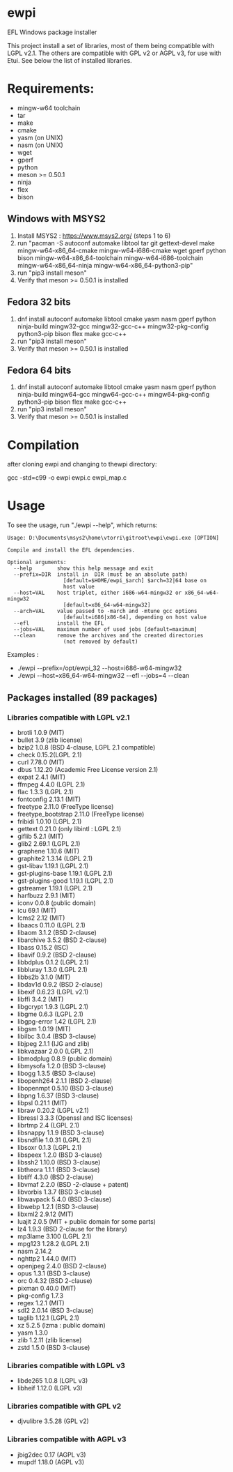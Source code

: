 # ewpi
EFL Windows package installer

This project install a set of libraries, most of them being compatible
with LGPL v2.1. The others are compatible with GPL v2 or AGPL v3, for use
with Etui. See below the list of installed libraries.

# Requirements:
 * mingw-w64 toolchain
 * tar
 * make
 * cmake
 * yasm (on UNIX)
 * nasm (on UNIX)
 * wget
 * gperf
 * python
 * meson >= 0.50.1
 * ninja
 * flex
 * bison

## Windows with MSYS2

1. Install MSYS2 : https://www.msys2.org/ (steps 1 to 6)
2. run "pacman -S autoconf automake libtool tar git gettext-devel make mingw-w64-x86_64-cmake mingw-w64-i686-cmake wget gperf python bison mingw-w64-x86_64-toolchain mingw-w64-i686-toolchain mingw-w64-x86_64-ninja mingw-w64-x86_64-python3-pip"
3. run "pip3 install meson"
4. Verify that meson >= 0.50.1 is installed

## Fedora 32 bits

1. dnf install autoconf automake libtool cmake yasm nasm gperf python ninja-build mingw32-gcc mingw32-gcc-c++ mingw32-pkg-config python3-pip bison flex make gcc-c++
2. run "pip3 install meson"
3. Verify that meson >= 0.50.1 is installed

## Fedora 64 bits

1. dnf install autoconf automake libtool cmake yasm nasm gperf python ninja-build mingw64-gcc mingw64-gcc-c++ mingw64-pkg-config python3-pip bison flex make gcc-c++
2. run "pip3 install meson"
3. Verify that meson >= 0.50.1 is installed

# Compilation

after cloning ewpi and changing to thewpi directory:

gcc -std=c99 -o ewpi ewpi.c ewpi_map.c

# Usage

To see the usage, run "./ewpi --help", which returns:
```
Usage: D:\Documents\msys2\home\vtorri\gitroot\ewpi\ewpi.exe [OPTION]

Compile and install the EFL dependencies.

Optional arguments:
  --help        show this help message and exit
  --prefix=DIR  install in  DIR (must be an absolute path)
                  [default=$HOME/ewpi_$arch] $arch=32|64 base on
                  host value
  --host=VAL    host triplet, either i686-w64-mingw32 or x86_64-w64-mingw32
                  [default=x86_64-w64-mingw32]
  --arch=VAL    value passed to -march and -mtune gcc options
                  [default=i686|x86-64], depending on host value
  --efl         install the EFL
  --jobs=VAL    maximum number of used jobs [default=maximum]
  --clean       remove the archives and the created directories
                  (not removed by default)
```
Examples :

 * ./ewpi --prefix=/opt/ewpi_32 --host=i686-w64-mingw32
 * ./ewpi --host=x86_64-w64-mingw32 --efl --jobs=4 --clean

## Packages installed (89 packages)

### Libraries compatible with LGPL v2.1

 * brotli 1.0.9 (MIT)
 * bullet 3.9 (zlib license)
 * bzip2 1.0.8 (BSD 4-clause, LGPL 2.1 compatible)
 * check 0.15.2(LGPL 2.1)
 * curl 7.78.0 (MIT)
 * dbus 1.12.20 (Academic Free License version 2.1)
 * expat 2.4.1 (MIT)
 * ffmpeg 4.4.0 (LGPL 2.1)
 * flac 1.3.3 (LGPL 2.1)
 * fontconfig 2.13.1 (MIT)
 * freetype 2.11.0 (FreeType license)
 * freetype_bootstrap 2.11.0 (FreeType license)
 * fribidi 1.0.10 (LGPL 2.1)
 * gettext 0.21.0 (only libintl : LGPL 2.1)
 * giflib 5.2.1 (MIT)
 * glib2 2.69.1 (LGPL 2.1)
 * graphene 1.10.6 (MIT)
 * graphite2 1.3.14 (LGPL 2.1)
 * gst-libav 1.19.1 (LGPL 2.1)
 * gst-plugins-base 1.19.1 (LGPL 2.1)
 * gst-plugins-good 1.19.1 (LGPL 2.1)
 * gstreamer 1.19.1 (LGPL 2.1)
 * harfbuzz 2.9.1 (MIT)
 * iconv 0.0.8 (public domain)
 * icu 69.1 (MIT)
 * lcms2 2.12 (MIT)
 * libaacs 0.11.0 (LGPL 2.1)
 * libaom 3.1.2 (BSD 2-clause)
 * libarchive 3.5.2 (BSD 2-clause)
 * libass 0.15.2 (ISC)
 * libavif 0.9.2 (BSD 2-clause)
 * libbdplus 0.1.2 (LGPL 2.1)
 * libbluray 1.3.0 (LGPL 2.1)
 * libbs2b 3.1.0 (MIT)
 * libdav1d 0.9.2 (BSD 2-clause)
 * libexif 0.6.23 (LGPL v2.1)
 * libffi 3.4.2 (MIT)
 * libgcrypt 1.9.3 (LGPL 2.1)
 * libgme 0.6.3 (LGPL 2.1)
 * libgpg-error 1.42 (LGPL 2.1)
 * libgsm 1.0.19 (MIT)
 * libilbc 3.0.4 (BSD 3-clause)
 * libjpeg 2.1.1 (IJG and zlib)
 * libkvazaar 2.0.0 (LGPL 2.1)
 * libmodplug 0.8.9 (public domain)
 * libmysofa 1.2.0 (BSD 3-clause)
 * libogg 1.3.5 (BSD 3-clause)
 * libopenh264 2.1.1 (BSD 2-clause)
 * libopenmpt 0.5.10 (BSD 3-clause)
 * libpng 1.6.37 (BSD 3-clause)
 * libpsl 0.21.1 (MIT)
 * libraw 0.20.2 (LGPL v2.1)
 * libressl 3.3.3 (Openssl and ISC licenses)
 * librtmp 2.4 (LGPL 2.1)
 * libsnappy 1.1.9 (BSD 3-clause)
 * libsndfile 1.0.31 (LGPL 2.1)
 * libsoxr 0.1.3 (LGPL 2.1)
 * libspeex 1.2.0 (BSD 3-clause)
 * libssh2 1.10.0 (BSD 3-clause)
 * libtheora 1.1.1 (BSD 3-clause)
 * libtiff 4.3.0 (BSD 2-clause)
 * libvmaf 2.2.0 (BSD -2-clause + patent)
 * libvorbis 1.3.7 (BSD 3-clause)
 * libwavpack 5.4.0 (BSD 3-clause)
 * libwebp 1.2.1 (BSD 3-clause)
 * libxml2 2.9.12 (MIT)
 * luajit 2.0.5 (MIT + public domain for some parts)
 * lz4 1.9.3 (BSD 2-clause for the library)
 * mp3lame 3.100 (LGPL 2.1)
 * mpg123 1.28.2 (LGPL 2.1)
 * nasm 2.14.2
 * nghttp2 1.44.0 (MIT)
 * openjpeg 2.4.0 (BSD 2-clause)
 * opus 1.3.1 (BSD 3-clause)
 * orc 0.4.32 (BSD 2-clause)
 * pixman 0.40.0 (MIT)
 * pkg-config 1.7.3
 * regex 1.2.1 (MIT)
 * sdl2 2.0.14 (BSD 3-clause)
 * taglib 1.12.1 (LGPL 2.1)
 * xz 5.2.5 (lzma : public domain)
 * yasm 1.3.0
 * zlib 1.2.11 (zlib license)
 * zstd 1.5.0 (BSD 3-clause)

### Libraries compatible with LGPL v3

 * libde265 1.0.8 (LGPL v3)
 * libheif 1.12.0 (LGPL v3)

### Libraries compatible with GPL v2

 * djvulibre 3.5.28 (GPL v2)

### Libraries compatible with AGPL v3

 * jbig2dec 0.17 (AGPL v3)
 * mupdf 1.18.0 (AGPL v3)
